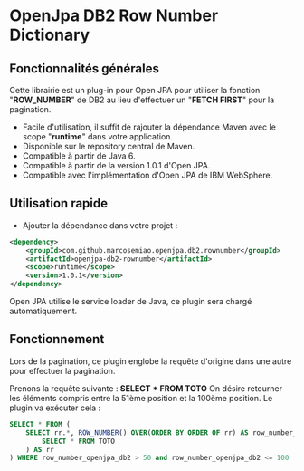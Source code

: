 # OpenJpa DB2 Row Number Dictionary

## Fonctionnalités générales
Cette librairie est un plug-in pour Open JPA pour utiliser la fonction "**ROW_NUMBER**" de DB2 au lieu d'effectuer un "**FETCH FIRST**" pour la pagination.

- Facile d'utilisation, il suffit de rajouter la dépendance Maven avec le scope "**runtime**" dans votre application.
- Disponible sur le repository central de Maven.
- Compatible à partir de Java 6.
- Compatible à partir de la version 1.0.1 d'Open JPA.
- Compatible avec l'implémentation d'Open JPA de IBM WebSphere.

## Utilisation rapide
- Ajouter la dépendance dans votre projet :

````xml
<dependency>
	<groupId>com.github.marcosemiao.openjpa.db2.rownumber</groupId>
	<artifactId>openjpa-db2-rownumber</artifactId>
	<scope>runtime</scope>
	<version>1.0.1</version>
</dependency>
````

Open JPA utilise le service loader de Java, ce plugin sera chargé automatiquement.

## Fonctionnement
Lors de la pagination, ce plugin englobe la requête d'origine dans une autre pour effectuer la pagination.

Prenons la requête suivante : **SELECT * FROM TOTO** On désire retourner les éléments compris entre la 51ème position et la 100ème position. Le plugin va exécuter cela :

````sql
SELECT * FROM (
	SELECT rr.*, ROW_NUMBER() OVER(ORDER BY ORDER OF rr) AS row_number_openjpa_db2 FROM (
		SELECT * FROM TOTO
	) AS rr
) WHERE row_number_openjpa_db2 > 50 and row_number_openjpa_db2 <= 100
````

